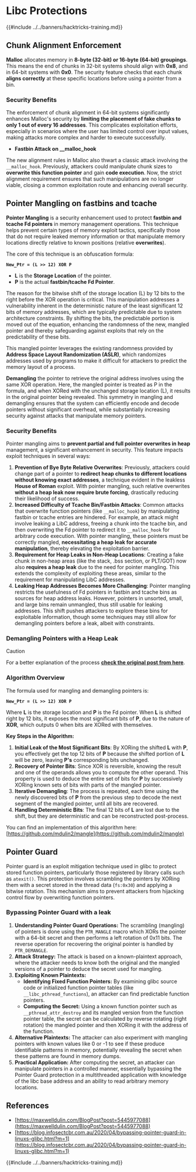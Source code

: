 # Libc Protections

{{#include ../../banners/hacktricks-training.md}}

## Chunk Alignment Enforcement

**Malloc** allocates memory in **8-byte (32-bit) or 16-byte (64-bit) groupings**. This means the end of chunks in 32-bit systems should align with **0x8**, and in 64-bit systems with **0x0**. The security feature checks that each chunk **aligns correctly** at these specific locations before using a pointer from a bin.

### Security Benefits

The enforcement of chunk alignment in 64-bit systems significantly enhances Malloc's security by **limiting the placement of fake chunks to only 1 out of every 16 addresses**. This complicates exploitation efforts, especially in scenarios where the user has limited control over input values, making attacks more complex and harder to execute successfully.

- **Fastbin Attack on \_\_malloc_hook**

The new alignment rules in Malloc also thwart a classic attack involving the `__malloc_hook`. Previously, attackers could manipulate chunk sizes to **overwrite this function pointer** and gain **code execution**. Now, the strict alignment requirement ensures that such manipulations are no longer viable, closing a common exploitation route and enhancing overall security.

## Pointer Mangling on fastbins and tcache

**Pointer Mangling** is a security enhancement used to protect **fastbin and tcache Fd pointers** in memory management operations. This technique helps prevent certain types of memory exploit tactics, specifically those that do not require leaked memory information or that manipulate memory locations directly relative to known positions (relative **overwrites**).

The core of this technique is an obfuscation formula:

**`New_Ptr = (L >> 12) XOR P`**

- **L** is the **Storage Location** of the pointer.
- **P** is the actual **fastbin/tcache Fd Pointer**.

The reason for the bitwise shift of the storage location (L) by 12 bits to the right before the XOR operation is critical. This manipulation addresses a vulnerability inherent in the deterministic nature of the least significant 12 bits of memory addresses, which are typically predictable due to system architecture constraints. By shifting the bits, the predictable portion is moved out of the equation, enhancing the randomness of the new, mangled pointer and thereby safeguarding against exploits that rely on the predictability of these bits.

This mangled pointer leverages the existing randomness provided by **Address Space Layout Randomization (ASLR)**, which randomizes addresses used by programs to make it difficult for attackers to predict the memory layout of a process.

**Demangling** the pointer to retrieve the original address involves using the same XOR operation. Here, the mangled pointer is treated as P in the formula, and when XORed with the unchanged storage location (L), it results in the original pointer being revealed. This symmetry in mangling and demangling ensures that the system can efficiently encode and decode pointers without significant overhead, while substantially increasing security against attacks that manipulate memory pointers.

### Security Benefits

Pointer mangling aims to **prevent partial and full pointer overwrites in heap** management, a significant enhancement in security. This feature impacts exploit techniques in several ways:

1. **Prevention of Bye Byte Relative Overwrites**: Previously, attackers could change part of a pointer to **redirect heap chunks to different locations without knowing exact addresses**, a technique evident in the leakless **House of Roman** exploit. With pointer mangling, such relative overwrites **without a heap leak now require brute forcing**, drastically reducing their likelihood of success.
2. **Increased Difficulty of Tcache Bin/Fastbin Attacks**: Common attacks that overwrite function pointers (like `__malloc_hook`) by manipulating fastbin or tcache entries are hindered. For example, an attack might involve leaking a LibC address, freeing a chunk into the tcache bin, and then overwriting the Fd pointer to redirect it to `__malloc_hook` for arbitrary code execution. With pointer mangling, these pointers must be correctly mangled, **necessitating a heap leak for accurate manipulation**, thereby elevating the exploitation barrier.
3. **Requirement for Heap Leaks in Non-Heap Locations**: Creating a fake chunk in non-heap areas (like the stack, .bss section, or PLT/GOT) now also **requires a heap leak** due to the need for pointer mangling. This extends the complexity of exploiting these areas, similar to the requirement for manipulating LibC addresses.
4. **Leaking Heap Addresses Becomes More Challenging**: Pointer mangling restricts the usefulness of Fd pointers in fastbin and tcache bins as sources for heap address leaks. However, pointers in unsorted, small, and large bins remain unmangled, thus still usable for leaking addresses. This shift pushes attackers to explore these bins for exploitable information, though some techniques may still allow for demangling pointers before a leak, albeit with constraints.

### **Demangling Pointers with a Heap Leak**

> [!CAUTION]
> For a better explanation of the process [**check the original post from here**](https://maxwelldulin.com/BlogPost?post=5445977088).

### Algorithm Overview

The formula used for mangling and demangling pointers is:

**`New_Ptr = (L >> 12) XOR P`**

Where **L** is the storage location and **P** is the Fd pointer. When **L** is shifted right by 12 bits, it exposes the most significant bits of **P**, due to the nature of **XOR**, which outputs 0 when bits are XORed with themselves.

**Key Steps in the Algorithm:**

1. **Initial Leak of the Most Significant Bits**: By XORing the shifted **L** with **P**, you effectively get the top 12 bits of **P** because the shifted portion of **L** will be zero, leaving **P's** corresponding bits unchanged.
2. **Recovery of Pointer Bits**: Since XOR is reversible, knowing the result and one of the operands allows you to compute the other operand. This property is used to deduce the entire set of bits for **P** by successively XORing known sets of bits with parts of the mangled pointer.
3. **Iterative Demangling**: The process is repeated, each time using the newly discovered bits of **P** from the previous step to decode the next segment of the mangled pointer, until all bits are recovered.
4. **Handling Deterministic Bits**: The final 12 bits of **L** are lost due to the shift, but they are deterministic and can be reconstructed post-process.

You can find an implementation of this algorithm here: [https://github.com/mdulin2/mangle](https://github.com/mdulin2/mangle)

## Pointer Guard

Pointer guard is an exploit mitigation technique used in glibc to protect stored function pointers, particularly those registered by library calls such as `atexit()`. This protection involves scrambling the pointers by XORing them with a secret stored in the thread data (`fs:0x30`) and applying a bitwise rotation. This mechanism aims to prevent attackers from hijacking control flow by overwriting function pointers.

### **Bypassing Pointer Guard with a leak**

1. **Understanding Pointer Guard Operations:** The scrambling (mangling) of pointers is done using the `PTR_MANGLE` macro which XORs the pointer with a 64-bit secret and then performs a left rotation of 0x11 bits. The reverse operation for recovering the original pointer is handled by `PTR_DEMANGLE`.
2. **Attack Strategy:** The attack is based on a known-plaintext approach, where the attacker needs to know both the original and the mangled versions of a pointer to deduce the secret used for mangling.
3. **Exploiting Known Plaintexts:**
   - **Identifying Fixed Function Pointers:** By examining glibc source code or initialized function pointer tables (like `__libc_pthread_functions`), an attacker can find predictable function pointers.
   - **Computing the Secret:** Using a known function pointer such as `__pthread_attr_destroy` and its mangled version from the function pointer table, the secret can be calculated by reverse rotating (right rotation) the mangled pointer and then XORing it with the address of the function.
4. **Alternative Plaintexts:** The attacker can also experiment with mangling pointers with known values like 0 or -1 to see if these produce identifiable patterns in memory, potentially revealing the secret when these patterns are found in memory dumps.
5. **Practical Application:** After computing the secret, an attacker can manipulate pointers in a controlled manner, essentially bypassing the Pointer Guard protection in a multithreaded application with knowledge of the libc base address and an ability to read arbitrary memory locations.

## References

- [https://maxwelldulin.com/BlogPost?post=5445977088](https://maxwelldulin.com/BlogPost?post=5445977088)
- [https://blog.infosectcbr.com.au/2020/04/bypassing-pointer-guard-in-linuxs-glibc.html?m=1](https://blog.infosectcbr.com.au/2020/04/bypassing-pointer-guard-in-linuxs-glibc.html?m=1)

{{#include ../../banners/hacktricks-training.md}}



